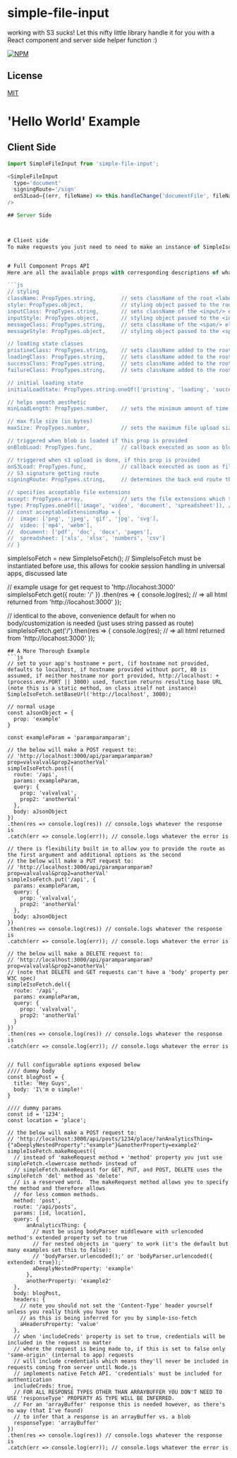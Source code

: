 # simple-file-input
working with S3 sucks! Let this nifty little library handle it for you with a React component and server side helper function :) 

[![NPM][nodei-image]][nodei-url]

## License

  [MIT](LICENSE)

[nodei-image]: https://nodei.co/npm/simple-file-input.png?downloads=true&downloadRank=true&stars=true
[nodei-url]: https://www.npmjs.com/package/simple-file-input

# 'Hello World' Example
## Client Side
```js
import SimpleFileInput from 'simple-file-input';

<SimpleFileInput
  type='document'
  signingRoute='/sign'
  onS3Load={(err, fileName) => this.handleChange('documentFile', fileName)}
/>

## Server Side



# Client side
To make requests you just need to need to make an instance of SimpleIsoFetch and then can use your standard 'get', 'put', 'post', 'del', and 'patch' methods.  If you're server-side you need to set the host because node-fetch can't determine the base route


# Full Component Props API
Here are all the available props with corresponding descriptions of what they do in the comment to their right

```js
// styling
className: PropTypes.string,        // sets className of the root <label/> element
style: PropTypes.object,            // styling object passed to the root <label/> element
inputClass: PropTypes.string,       // sets className of the <input/> element
inputStyle: PropTypes.object,       // styling object passed to the <input/> element
messageClass: PropTypes.string,     // sets className of the <span/> element containing the success/error message
messageStyle: PropTypes.object,     // styling object passed to the <span/> element containing the success/error message

// loading state classes
pristineClass: PropTypes.string,    // sets className added to the root <label/> element prior to any uploads (defaults to "fa fa-upload")
loadingClass: PropTypes.string,     // sets className added to the root <label/> element while in loading state (defaults to "fa fa-spinner fa-spin")
successClass: PropTypes.string,     // sets className added to the root <label/> element upon loading success (defaults to "fa fa-thumbs-o-up")
failureClass: PropTypes.string,     // sets className added to the root <label/> element upon loading failure (defaults to "fa fa-thumbs-down")

// initial loading state
initialLoadState: PropTypes.string.oneOf(['pristing', 'loading', 'success', 'failure']), // sets the initial state of the loading element (only determines which of the classes will be added at the beginning, "pristine" by default)

// helps smooth aesthetic
minLoadLength: PropTypes.number,    // sets the minimum amount of time the loading status will be displayed (in milliseconds), used to prevent flashing between status icons/classes for really quick uploads, 125 by default

// max file size (in bytes)
maxSize: PropTypes.number,          // sets the maximum file upload size (in bytes), default is 100000000 (100 MB)

// triggered when blob is loaded if this prop is provided
onBlobLoad: PropTypes.func,         // callback executed as soon as blob becomes available to front end, callback has the signature: function (error, dataURI) {...}

// triggered when s3 upload is done, if this prop is provided
onS3Load: PropTypes.func,           // callback executed as soon as file is uploaded to S3, callback has the signature: function (error, s3FileUrl) {...}
// S3 signature getting route
signingRoute: PropTypes.string,     // determines the back end route that will get hit in order to get an S3 signature for uploading to S3 from front end

// specifies acceptable file extensions
accept: PropTypes.array,            // sets the file extensions which the file uploader will accept, e.g. ['pdf', 'jpeg']
type: PropTypes.oneOf(['image', 'video', 'document', 'spreadsheet']), // abstraction for the 'accept' property, lets user specify a set of extensions via specifying the type of file, e.g. 'image', 'video'.  The map of file types to corresponding extensions is listed here:
// const acceptableExtensionsMap = {
//  image: ['png', 'jpeg', 'gif', 'jpg', 'svg'],
//  video: ['mp4', 'webm'],
//  document: ['pdf', 'doc', 'docx', 'pages'],
//  spreadsheet: ['xls', 'xlsx', 'numbers', 'csv']
// }
```

simpleIsoFetch = new SimpleIsoFetch(); // SimpleIsoFetch must be instantiated before use, this allows for cookie session handling in universal apps, discussed late

// example usage for get request to 'http://locahost:3000'
simpleIsoFetch.get({
  route: '/'
})
.then(res => {
  console.log(res); // => all html returned from 'http://locahost:3000'
});

// identical to the above, convenience default for when no body/customization is needed (just uses string passed as route)
simpleIsoFetch.get('/').then(res => {
  console.log(res); // => all html returned from 'http://locahost:3000'
});
```
## A More Thorough Example
```js
// set to your app's hostname + port, (if hostname not provided, defaults to localhost, if hostname provided without port, 80 is assumed, if neither hostname nor port provided, http://localhost: + (process.env.PORT || 3000) used, function returns resulting base URL (note this is a static method, on class itself not instance)
SimpleIsoFetch.setBaseUrl('http://localhost', 3000);

// normal usage
const aJsonObject = {
  prop: 'example'
}

const exampleParam = 'paramparamparam';

// the below will make a POST request to:
// 'http://localhost:3000/api/paramparamparam?prop=valvalval&prop2=anotherVal'
simpleIsoFetch.post({
  route: '/api',
  params: exampleParam,
  query: {
    prop: 'valvalval',
    prop2: 'anotherVal'
  },
  body: aJsonObject
})
.then(res => console.log(res)) // console.logs whatever the response is
.catch(err => console.log(err)); // console.logs whatever the error is

// there is flexibility built in to allow you to provide the route as the first argument and additional options as the second
// the below will make a PUT request to:
// 'http://localhost:3000/api/paramparamparam?prop=valvalval&prop2=anotherVal'
simpleIsoFetch.put('/api', {
  params: exampleParam,
  query: {
    prop: 'valvalval',
    prop2: 'anotherVal'
  },
  body: aJsonObject
})
.then(res => console.log(res)) // console.logs whatever the response is
.catch(err => console.log(err)); // console.logs whatever the error is

// the below will make a DELETE request to:
// 'http://localhost:3000/api/paramparamparam?prop=valvalval&prop2=anotherVal'
// (note that DELETE and GET requests can't have a 'body' property per W3C spec)
simpleIsoFetch.del({
  route: '/api',
  params: exampleParam,
  query: {
    prop: 'valvalval',
    prop2: 'anotherVal'
  }
})
.then(res => console.log(res)) // console.logs whatever the response is
.catch(err => console.log(err)); // console.logs whatever the error is


// full configurable options exposed below
//// dummy body
const blogPost = {
  title: 'Hey Guys',
  body: 'I\'m o simple!'
}

//// dummy params
const id = '1234';
const location = 'place';

// the below will make a POST request to:
// 'http://localhost:3000/api/posts/1234/place/?anAnalyticsThing={"aDeeplyNestedProperty":"example"}&anotherProperty=example2'
simpleIsoFetch.makeRequest({
  // instead of 'makeRequest method + 'method' property you just use simpleFetch.<lowercase method> instead of
  // simpleFetch.makeRequest for GET, PUT, and POST, DELETE uses the simpleFetch 'del' method as 'delete'
  // is a reserved word.  The makeRequest method allows you to specify the method and therefore allows
  // for less common methods.
  method: 'post',
  route: '/api/posts',
  params: [id, location],
  query: {
      anAnalyticsThing: {
        // must be using bodyParser middleware with urlencoded method's extended property set to true
        // for nested objects in 'query' to work (it's the default but many examples set this to false):
        // 'bodyParser.urlencoded();' or 'bodyParser.urlencoded({ extended: true});'
        aDeeplyNestedProperty: 'example'
      },
      anotherProperty: 'example2'
  },
  body: blogPost,
  headers: {
    // note you should not set the 'Content-Type' header yourself unless you really think you have to
    // as this is being inferred for you by simple-iso-fetch
    aHeadersProperty: 'value'
  },
  // when 'includeCreds' property is set to true, credentials will be included in the request no matter
  // where the request is being made to, if this is set to false only 'same-origin' (internal to app) requests
  // will include credentials which means they'll never be included in requests coming from server until Node.js
  // implements native Fetch API. 'credentials' must be included for authentication
  includeCreds: true,
  // FOR ALL RESPONSE TYPES OTHER THAN ARRAYBUFFER YOU DON'T NEED TO USE 'responseType' PROPERTY AS TYPE WILL BE INFERRED.  
  // For an 'arrayBuffer' response this is needed however, as there's no way (that I've found)
  // to infer that a response is an arrayBuffer vs. a blob
  responseType: 'arrayBuffer'
})
.then(res => console.log(res)) // console.logs whatever the response is
.catch(err => console.log(err)); // console.logs whatever the error is
```
